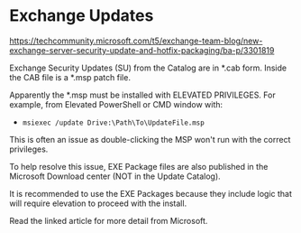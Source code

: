 # Exchange Updates

https://techcommunity.microsoft.com/t5/exchange-team-blog/new-exchange-server-security-update-and-hotfix-packaging/ba-p/3301819

Exchange Security Updates (SU) from the Catalog are in *.cab form. Inside the CAB file is a *.msp patch file.

Apparently the \*.msp must be installed with ELEVATED PRIVILEGES. 
For example, from Elevated PowerShell or CMD window with:
* `msiexec /update Drive:\Path\To\UpdateFile.msp`

This is often an issue as double-clicking the MSP won't run with the correct privileges.

To help resolve this issue, EXE Package files are also published in the Microsoft Download center (NOT in the Update Catalog).

It is recommended to use the EXE Packages because they include logic that will require elevation to proceed with the install.

Read the linked article for more detail from Microsoft.
